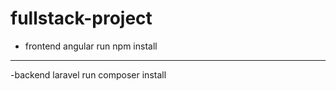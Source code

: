 # fullstack-project

- frontend
angular
run npm install

------------------------------------------------

-backend
laravel
run composer install
